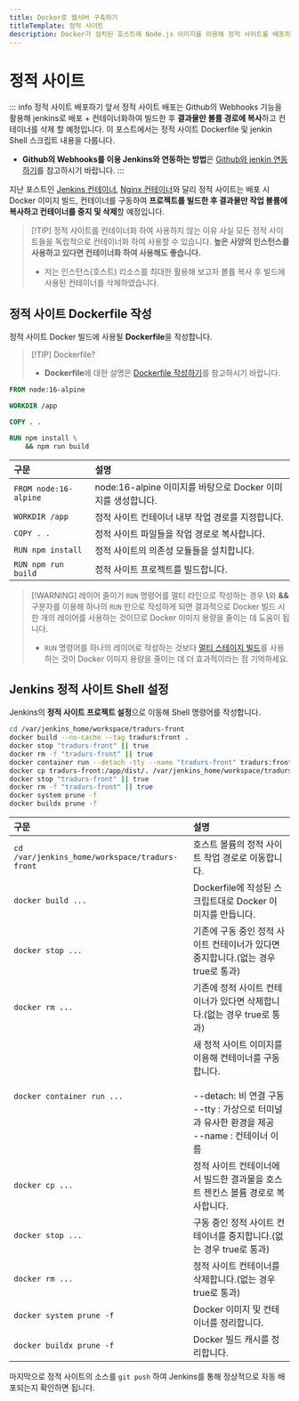 ```yaml
---
title: Docker로 웹서버 구축하기
titleTemplate: 정적 사이트
description: Docker가 설치된 호스트에 Node.js 이미지를 이용해 정적 사이트를 배포하는 방법을 소개합니다.
---
```


# 정적 사이트

::: info 정적 사이트 배포하기 앞서
정적 사이트 배포는 Github의 Webhooks 기능을 활용해 jenkins로 배포 + 컨테이너화하여 빌드한 후 **결과물만 볼륨 경로에 복사**하고 컨테이너를 삭제 할 예정입니다. 이 포스트에서는 정적 사이트 Dockerfile 및 jenkin Shell 스크립트 내용을 다룹니다.

- **Github의 Webhooks를 이용 Jenkins와 연동하는 방법**은 [Github와 jenkin 연동하기](./github-jenkins.md)를 참고하시기 바랍니다.
  :::

지난 포스트인 [Jenkins 컨테이너](/programming/docker/webserver/jenkins), [Nginx 컨테이너](/programming/docker/webserver/nginx)와 달리 정적 사이트는 배포 시 Docker 이미지 빌드, 컨테이너를 구동하여 **프로젝트를 빌드한 후 결과물만 작업 볼륨에 복사하고 컨테이너를 중지 및 삭제**할 예정입니다.

> [!TIP] 정적 사이트를 컨테이너화 하여 사용하지 않는 이유
> 사실 모든 정적 사이트들을 독립적으로 컨테이너화 하여 사용할 수 있습니다. **높은 사양의 인스턴스를 사용하고 있다면 컨테이너화 하여 사용해도 좋습니다.**
>
> - 저는 인스턴스(호스트) 리소스를 최대한 활용해 보고자 볼륨 복사 후 빌드에 사용된 컨테이너를 삭제하였습니다.

## 정적 사이트 Dockerfile 작성

정적 사이트 Docker 빌드에 사용될 **Dockerfile**을 작성합니다.

> [!TIP] Dockerfile?
>
> - **Dockerfile**에 대한 설명은 [Dockerfile 작성하기](./../file.md)를 참고하시기 바랍니다.

```dockerfile
FROM node:16-alpine

WORKDIR /app

COPY . .

RUN npm install \
    && npm run build
```

| 구문                  | 설명                                                         |
| :-------------------- | :----------------------------------------------------------- |
| `FROM node:16-alpine` | node:16-alpine 이미지를 바탕으로 Docker 이미지를 생성합니다. |
| `WORKDIR /app`        | 정적 사이트 컨테이너 내부 작업 경로를 지정합니다.            |
| `COPY . .`            | 정적 사이트 파일들을 작업 경로로 복사합니다.                 |
| `RUN npm install`     | 정적 사이트의 의존성 모듈들을 설치합니다.                    |
| `RUN npm run build`   | 정적 사이트 프로젝트를 빌드합니다.                           |

> [!WARNING] 레이어 줄이기
> `RUN` 명령어를 멀티 라인으로 작성하는 경우 <strong>\\</strong>와 <strong>\&\&</strong> 구분자를 이용해 하나의 `RUN` 만으로 작성하게 되면 결과적으로 Docker 빌드 시 한 개의 레이어를 사용하는 것이므로 Docker 이미지 용량을 줄이는 데 도움이 됩니다.
>
> - `RUN` 명령어를 하나의 레이어로 작성하는 것보다 [멀티 스테이지 빌드](./../file#멀티-스테이지-빌드)를 사용하는 것이 Docker 이미지 용량을 줄이는 데 더 효과적이라는 점 기억하세요.

## Jenkins 정적 사이트 Shell 설정

Jenkins의 **정적 사이트 프로젝트 설정**으로 이동해 Shell 명령어를 작성합니다.

```sh
cd /var/jenkins_home/workspace/tradurs-front
docker build --no-cache --tag tradurs:front .
docker stop "tradurs-front" || true
docker rm -f "tradurs-front" || true
docker container run --detach -tty --name "tradurs-front" tradurs:front
docker cp tradurs-front:/app/dist/. /var/jenkins_home/workspace/tradurs-front/www
docker stop "tradurs-front" || true
docker rm -f "tradurs-front" || true
docker system prune -f
docker buildx prune -f
```

| 구문                                           | 설명                                                                                                                                                                  |
| :--------------------------------------------- | :-------------------------------------------------------------------------------------------------------------------------------------------------------------------- |
| `cd /var/jenkins_home/workspace/tradurs-front` | 호스트 볼륨의 정적 사이트 작업 경로로 이동합니다.                                                                                                                     |
| `docker build ...`                             | Dockerfile에 작성된 스크립트대로 Docker 이미지를 만듭니다.                                                                                                            |
| `docker stop ...`                              | 기존에 구동 중인 정적 사이트 컨테이너가 있다면 중지합니다.(없는 경우 true로 통과)                                                                                     |
| `docker rm ...`                                | 기존에 정적 사이트 컨테이너가 있다면 삭제합니다.(없는 경우 true로 통과)                                                                                               |
| `docker container run ...`                     | 새 정적 사이트 이미지를 이용해 컨테이너를 구동합니다.<br /><br />--detach: 비 연결 구동<br />--tty : 가상으로 터미널과 유사한 환경을 제공<br />--name : 컨테이너 이름 |
| `docker cp ...`                                | 정적 사이트 컨테이너에서 빌드한 결과물을 호스트 젠킨스 볼륨 경로로 복사합니다.                                                                                        |
| `docker stop ...`                              | 구동 중인 정적 사이트 컨테이너를 중지합니다.(없는 경우 true로 통과)                                                                                                   |
| `docker rm ...`                                | 정적 사이트 컨테이너를 삭제합니다.(없는 경우 true로 통과)                                                                                                             |
| `docker system prune -f`                       | Docker 이미지 및 컨테이너를 정리합니다.                                                                                                                               |
| `docker buildx prune -f`                       | Docker 빌드 캐시를 정리합니다.                                                                                                                                        |

마지막으로 정적 사이트의 소스를 `git push` 하여 Jenkins를 통해 정상적으로 자동 배포되는지 확인하면 됩니다.
